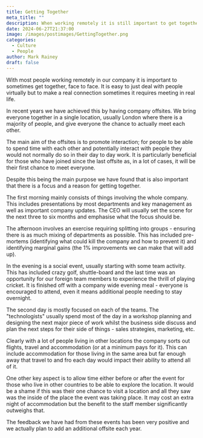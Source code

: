```yaml
---
title: Getting Together
meta_title: ""
description: When working remotely it is still important to get together a few times a year.
date: 2024-06-27T21:37:00
image: /images/postimages/GettingTogether.png
categories:
  - Culture
  - People
author: Mark Rainey
draft: false
---
```

With most people working remotely in our company it is important to sometimes get together, face to face. It is easy to just deal with people virtually but to make a real connection sometimes it requires meeting in real life.

In recent years we have achieved this by having company offsites. We bring everyone together in a single location, usually London where there is a majority of people, and give everyone the chance to actually meet each other. 

The main aim of the offsites is to promote interaction; for people to be able to spend time with each other and potentially interact with people they would not normally do so in their day to day work. It is particularly beneficial for those who have joined since the last offsite as, in a lot of cases, it will be their first chance to meet everyone. 

Despite this being the main purpose we have found that is also important that there is a focus and a reason for getting together.

The first morning mainly consists of things involving the whole company. This includes presentations by most departments and key management as well as important company updates. The CEO will usually set the scene for the next three to six months and emphasise what the focus should be.

The afternoon involves an exercise requiring splitting into groups - ensuring there is as much mixing of departments as possible. This has included pre-mortems (identifying what could kill the company and how to prevent it) and identifying marginal gains (the 1% improvements we can make that will add up).

In the evening is a social event, usually starting with some team activity. This has included crazy golf, shuttle-board and the last time was an opportunity for our foreign team members to experience the thrill of playing cricket. It is finished off with a company wide evening meal - everyone is encouraged to attend, even it means additional people needing to stay overnight.

The second day is mostly focused on each of the teams. The "technologists" usually spend most of the day in a workshop planning and designing the next major piece of work whilst the business side discuss and plan the next steps for their side of things - sales strategies, marketing, etc.

Clearly with a lot of people living in other locations the company sorts out flights, travel and accommodation (or at a minimum pays for it). This can include accommodation for those living in the same area but far enough away that travel to and fro each day would impact their ability to attend all of it.

One other key aspect is to allow time either before or after the event for those who live in other countries to be able to explore the location. It would be a shame if this was their one chance to visit a location and all they saw was the inside of the place the event was taking place. It may cost an extra night of accommodation but the benefit to the staff member significantly outweighs that.

The feedback we have had from these events has been very positive and we actually plan to add an additional offsite each year.